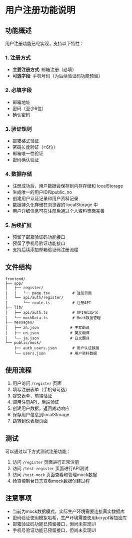 # 用户注册功能说明

## 功能概述

用户注册功能已经实现，支持以下特性：

### 1. 注册方式
- **主要注册方式**: 邮箱注册（必填）
- **可选字段**: 手机号码（为后续验证码功能预留）

### 2. 必填字段
- 邮箱地址
- 密码（至少6位）
- 确认密码

### 3. 验证规则
- 邮箱格式验证
- 密码长度验证（≥6位）
- 邮箱唯一性验证
- 密码确认验证

### 4. 数据存储
- 注册成功后，用户数据会保存到内存存储和 localStorage
- 生成唯一的用户ID和public_no
- 创建用户认证记录和用户资料记录
- 数据持久化存储在浏览器的 localStorage 中
- 用户详细信息可在注册后通过个人资料页面完善

### 5. 后续扩展
- 预留了邮箱验证码功能接口
- 预留了手机号验证功能接口
- 支持后续添加邮箱验证码注册流程

## 文件结构

```
frontend/
├── app/
│   ├── register/
│   │   └── page.tsx          # 注册页面
│   └── api/auth/register/
│       └── route.ts          # 注册API
├── lib/
│   ├── api/auth.ts           # API接口定义
│   └── mockData.ts           # Mock数据管理
├── messages/
│   ├── zh.json              # 中文翻译
│   ├── en.json              # 英文翻译
│   └── ja.json              # 日文翻译
└── public/mock/
    ├── auth_users.json       # 用户认证数据
    └── users.json           # 用户资料数据
```

## 使用流程

1. 用户访问 `/register` 页面
2. 填写注册表单（手机号可选）
3. 提交表单，前端验证
4. 调用注册API，后端验证
5. 创建用户数据，返回成功响应
6. 保存用户信息到localStorage
7. 跳转到仪表板页面

## 测试

可以通过以下方式测试注册功能：

1. 访问 `/register` 页面进行正常注册
2. 访问 `/test-register` 页面进行API测试
3. 访问 `/test-mock` 页面查看和管理mock数据
4. 检查控制台日志查看mock数据创建过程

## 注意事项

- 当前为mock数据模式，实际生产环境需要连接真实数据库
- 密码验证使用模拟哈希，生产环境需要使用bcrypt等加密库
- 邮箱验证码功能已预留接口，但尚未实现UI
- 手机号验证功能已预留接口，但尚未实现UI
